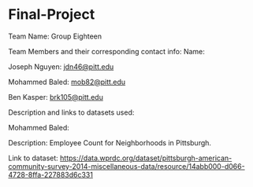 # Final-Project

Team Name: Group Eighteen

Team Members and their corresponding contact info:
Name:   

Joseph Nguyen: jdn46@pitt.edu

Mohammed Baled: mob82@pitt.edu

Ben Kasper: brk105@pitt.edu


Description and links to datasets used:

Mohammed Baled: 

Description: Employee Count for Neighborhoods in Pittsburgh. 

Link to dataset: https://data.wprdc.org/dataset/pittsburgh-american-community-survey-2014-miscellaneous-data/resource/14abb000-d066-4728-8ffa-227883d6c331
